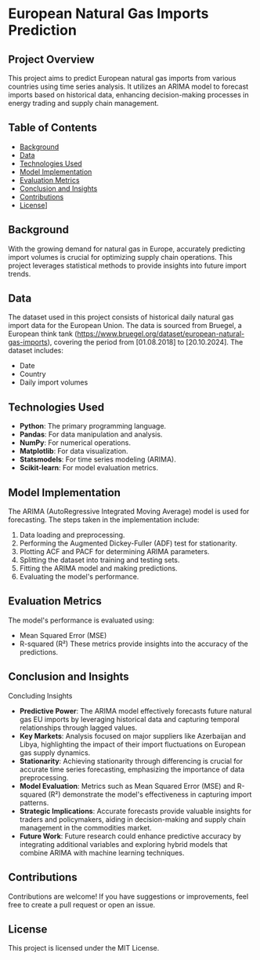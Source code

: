  # European Natural Gas Imports Prediction

## Project Overview
This project aims to predict European natural gas imports from various countries using time series analysis. It utilizes an ARIMA model to forecast imports based on historical data, enhancing decision-making processes in energy trading and supply chain management.

## Table of Contents
- [Background](#background)
- [Data](#data)
- [Technologies Used](#technologies-used)
- [Model Implementation](#model-implementation)
- [Evaluation Metrics](#evaluation-metrics)
- [Conclusion and Insights](#conclusion-and-insights)
- [Contributions](#contributions)
- [License](#license)]

## Background
With the growing demand for natural gas in Europe, accurately predicting import volumes is crucial for optimizing supply chain operations. This project leverages statistical methods to provide insights into future import trends.

## Data
The dataset used in this project consists of historical daily natural gas import data for the European Union. The data is sourced from Bruegel, a European think tank (https://www.bruegel.org/dataset/european-natural-gas-imports), covering the period from [01.08.2018] to [20.10.2024]. The dataset includes:
- Date
- Country
- Daily import volumes

## Technologies Used
- **Python**: The primary programming language.
- **Pandas**: For data manipulation and analysis.
- **NumPy**: For numerical operations.
- **Matplotlib**: For data visualization.
- **Statsmodels**: For time series modeling (ARIMA).
- **Scikit-learn**: For model evaluation metrics.

## Model Implementation
The ARIMA (AutoRegressive Integrated Moving Average) model is used for forecasting. The steps taken in the implementation include:
1. Data loading and preprocessing.
2. Performing the Augmented Dickey-Fuller (ADF) test for stationarity.
3. Plotting ACF and PACF for determining ARIMA parameters.
4. Splitting the dataset into training and testing sets.
5. Fitting the ARIMA model and making predictions.
6. Evaluating the model's performance.

## Evaluation Metrics
The model's performance is evaluated using:
- Mean Squared Error (MSE)
- R-squared (R²)
These metrics provide insights into the accuracy of the predictions.

## Conclusion and Insights
Concluding Insights
- **Predictive Power**: The ARIMA model effectively forecasts future natural gas EU imports by leveraging historical data and capturing temporal relationships through lagged values.
- **Key Markets**: Analysis focused on major suppliers like Azerbaijan and Libya, highlighting the impact of their import fluctuations on European gas supply dynamics.
- **Stationarity**: Achieving stationarity through differencing is crucial for accurate time series forecasting, emphasizing the importance of data preprocessing.
- **Model Evaluation**: Metrics such as Mean Squared Error (MSE) and R-squared (R²) demonstrate the model's effectiveness in capturing import patterns.
- **Strategic Implications**: Accurate forecasts provide valuable insights for traders and policymakers, aiding in decision-making and supply chain management in the commodities market.
- **Future Work**: Future research could enhance predictive accuracy by integrating additional variables and exploring hybrid models that combine ARIMA with machine learning techniques.


## Contributions
Contributions are welcome! If you have suggestions or improvements, feel free to create a pull request or open an issue.

## License
This project is licensed under the MIT License.
